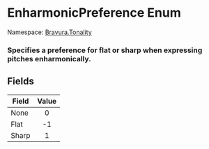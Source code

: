 # EnharmonicPreference Enum

Namespace: [Bravura.Tonality](./Bravura.Tonality.md)

### Specifies a preference for flat or sharp when expressing pitches enharmonically.

## Fields
| Field | Value |
| --- | :---: |
| None | 0 |
| Flat | -1 |
| Sharp | 1 |
